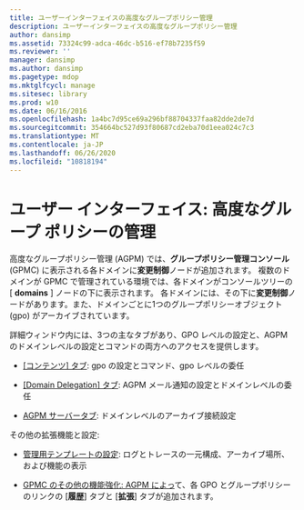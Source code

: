 ```yaml
---
title: ユーザーインターフェイスの高度なグループポリシー管理
description: ユーザーインターフェイスの高度なグループポリシー管理
author: dansimp
ms.assetid: 73324c99-adca-46dc-b516-ef78b7235f59
ms.reviewer: ''
manager: dansimp
ms.author: dansimp
ms.pagetype: mdop
ms.mktglfcycl: manage
ms.sitesec: library
ms.prod: w10
ms.date: 06/16/2016
ms.openlocfilehash: 1a4bc7d95ce69a296bf88704337faa82dde2de7d
ms.sourcegitcommit: 354664bc527d93f80687cd2eba70d1eea024c7c3
ms.translationtype: MT
ms.contentlocale: ja-JP
ms.lasthandoff: 06/26/2020
ms.locfileid: "10818194"
---
```

# ユーザー インターフェイス: 高度なグループ ポリシーの管理


高度なグループポリシー管理 (AGPM) では、**グループポリシー管理コンソール**(GPMC) に表示される各ドメインに**変更制御**ノードが追加されます。 複数のドメインが GPMC で管理されている環境では、各ドメインがコンソールツリーの [ **domains** ] ノードの下に表示されます。 各ドメインには、その下に**変更制御**ノードがあります。また、ドメインごとに1つのグループポリシーオブジェクト (gpo) がアーカイブされています。

詳細ウィンドウ内には、3つの主なタブがあり、GPO レベルの設定と、AGPM のドメインレベルの設定とコマンドの両方へのアクセスを提供します。

-   [[コンテンツ] タブ](contents-tab.md): gpo の設定とコマンド、gpo レベルの委任

-   [[Domain Delegation] タブ](domain-delegation-tab.md): AGPM メール通知の設定とドメインレベルの委任

-   [AGPM サーバータブ](agpm-server-tab.md): ドメインレベルのアーカイブ接続設定

その他の拡張機能と設定:

-   [管理用テンプレートの設定](administrative-template-settings.md): ログとトレースの一元構成、アーカイブ場所、および機能の表示

-   [GPMC のその他の機能強化: AGPM によっ](other-enhancements-to-the-gpmc.md)て、各 GPO とグループポリシーのリンクの [**履歴**] タブと [**拡張**] タブが追加されます。

 

 





